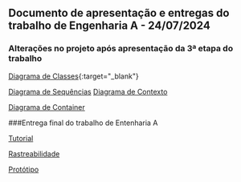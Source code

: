## Documento de apresentação e entregas do trabalho de Engenharia A - 24/07/2024

### Alterações no projeto após apresentação da 3ª etapa do trabalho

[Diagrama de Classes](https://github.com/alexandreggoncalves/appControleEstoque/blob/main/docs/diagramas-estaticos/diagrama-de-classes.md){:target="_blank"}

<a href="https://github.com/alexandreggoncalves/appControleEstoque/blob/main/docs/diagramas-dinamicos/diagrama-de-sequencias.md" target="_blank">Diagrama de Sequências</a>
<a href="https://github.com/alexandreggoncalves/appControleEstoque/blob/main/docs/modelo-c4/diagrama-de-contexto.md" target="_blank">Diagrama de Contexto</a>

<a href="https://github.com/alexandreggoncalves/appControleEstoque/blob/main/docs/modelo-c4/diagrama-de-containter.md" target="_blank">Diagrama de Container</a>


###Entrega final do trabalho de Entenharia A 

<a href="https://github.com/alexandreggoncalves/appControleEstoque/blob/main/docs/tutorial/tutorial.md" target="_blank">Tutorial</a>

<a href="https://github.com/alexandreggoncalves/appControleEstoque/blob/main/docs/rastreabilidade/rastreabilidade.md" target="_blank">Rastreabilidade</a>

<a href="https://www.figma.com/proto/99GtbZd7lLTexmqiCGr6yP/meu_estoque_facil?node-id=8-40&t=V0i4xkBvvZkTg93F-1&scaling=min-zoom&content-scaling=fixed&page-id=8%3A39&starting-point-node-id=121%3A1224" target="_blank">Protótipo</a>
